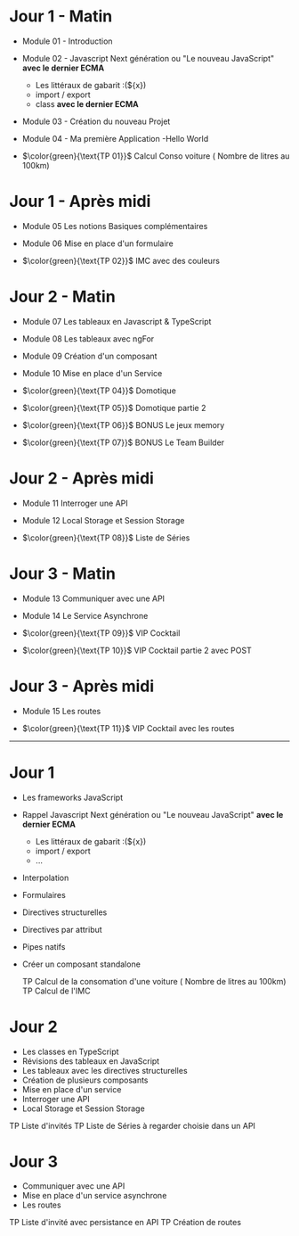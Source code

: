 # Jour 1 - Matin

- Module 01 - Introduction
- Module 02 - Javascript Next génération ou "Le nouveau JavaScript" **avec le dernier ECMA**
  - Les littéraux de gabarit :(${x})
  - import / export  
  - class
  **avec le dernier ECMA**
- Module 03 - Création du nouveau Projet
- Module 04 - Ma première Application
  -Hello World

- $\color{green}{\text{TP 01}}$ Calcul Conso voiture ( Nombre de litres au 100km)

# Jour 1 - Après midi

- Module 05 Les notions Basiques complémentaires
- Module 06 Mise en place d'un formulaire

- $\color{green}{\text{TP 02}}$ IMC avec des couleurs


# Jour 2 - Matin

- Module 07 Les tableaux en Javascript & TypeScript
- Module 08 Les tableaux avec ngFor
- Module 09 Création d'un composant
- Module 10 Mise en place d'un Service

- $\color{green}{\text{TP 04}}$ Domotique
- $\color{green}{\text{TP 05}}$ Domotique partie 2
- $\color{green}{\text{TP 06}}$ BONUS Le jeux memory
- $\color{green}{\text{TP 07}}$ BONUS Le Team Builder

# Jour 2 - Après midi

- Module 11 Interroger une API
- Module 12 Local Storage et Session Storage

- $\color{green}{\text{TP 08}}$ Liste de Séries

# Jour 3 - Matin

- Module 13 Communiquer avec une API
- Module 14 Le Service Asynchrone

- $\color{green}{\text{TP 09}}$ VIP Cocktail
- $\color{green}{\text{TP 10}}$ VIP Cocktail partie 2 avec POST

# Jour 3 - Après midi

- Module 15 Les routes

- $\color{green}{\text{TP 11}}$ VIP Cocktail avec les routes

----
# Jour 1 
- Les frameworks JavaScript
- Rappel Javascript Next génération ou "Le nouveau JavaScript" **avec le dernier ECMA**
  - Les littéraux de gabarit :(${x})
  - import / export  
  - ...
  
- Interpolation
- Formulaires  
- Directives structurelles 
- Directives par attribut 
- Pipes natifs 
- Créer un composant standalone

  TP Calcul de la consomation d'une voiture ( Nombre de litres au 100km)
  TP Calcul de l'IMC

# Jour 2 
- Les classes en TypeScript
- Révisions des tableaux en JavaScript
- Les tableaux avec les directives structurelles
- Création de plusieurs composants
- Mise en place d'un service
- Interroger une API 
- Local Storage et Session Storage

TP Liste d'invités
TP Liste de Séries à regarder choisie dans un API

# Jour 3
- Communiquer avec une API
- Mise en place d'un service asynchrone
- Les routes

TP Liste d'invité avec persistance en API
TP Création de routes